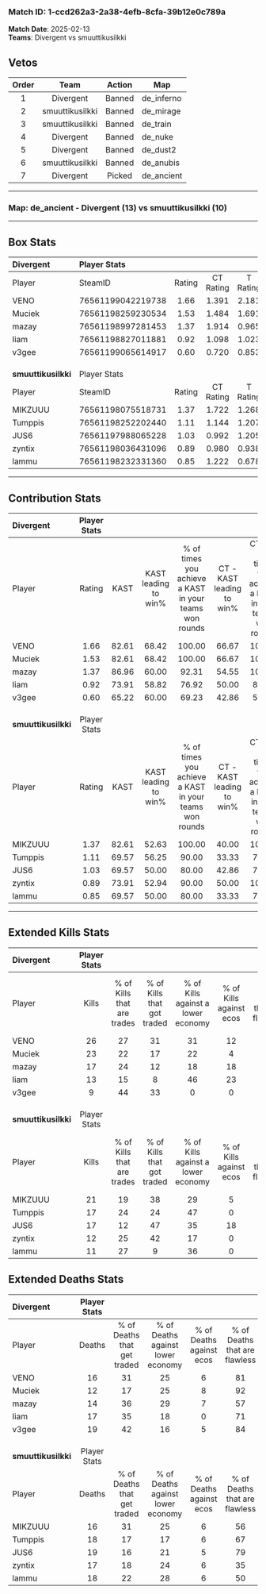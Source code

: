 ### Match ID: 1-ccd262a3-2a38-4efb-8cfa-39b12e0c789a  
**Match Date**: 2025-02-13  
**Teams**: Divergent vs smuuttikusilkki  

## Vetos  

| Order | Team | Action | Map |
| :---: | :--: | :----: | --- |
| 1 | Divergent | Banned | de_inferno |
| 2 | smuuttikusilkki | Banned | de_mirage |
| 3 | smuuttikusilkki | Banned | de_train |
| 4 | Divergent | Banned | de_nuke |
| 5 | Divergent | Banned | de_dust2 |
| 6 | smuuttikusilkki | Banned | de_anubis |
| 7 | Divergent | Picked | de_ancient |

---  

### **Map**: de_ancient - Divergent (13) vs smuuttikusilkki (10)  
---  

## Box Stats  

| **Divergent**       | Player Stats      |        |           |          |       |       |       |         |        |      |     |
| :- | :- | :-: | :-: | :-: | :-: | :-: | :-: | :-: | :-: | :-: | :-: |
| Player              | SteamID           | Rating | CT Rating | T Rating | KAST  |  ADR  | Kills | Assists | Deaths | K/D  | HS% |
| VENO                | 76561199042219738 |  1.66  |   1.391   |  2.181   | 82.61 | 113.0 |  26   |    7    |   16   | 1.63 | 42  |
| Muciek              | 76561198259230534 |  1.53  |   1.484   |  1.691   | 82.61 | 86.7  |  23   |    1    |   12   | 1.92 | 39  |
| mazay               | 76561198997281453 |  1.37  |   1.914   |  0.965   | 86.96 | 97.9  |  17   |   10    |   14   | 1.21 | 88  |
| Iiam                | 76561198827011881 |  0.92  |   1.098   |  1.023   | 73.91 | 63.3  |  13   |    5    |   17   | 0.76 | 53  |
| v3gee               | 76561199065614917 |  0.60  |   0.720   |  0.853   | 65.22 | 46.7  |   9   |    3    |   19   | 0.47 | 44  |
|                     |                   |        |           |          |       |       |       |         |        |      |     |
|                     |                   |        |           |          |       |       |       |         |        |      |     |
|                     |                   |        |           |          |       |       |       |         |        |      |     |
| **smuuttikusilkki** | Player Stats      |        |           |          |       |       |       |         |        |      |     |
| Player              | SteamID           | Rating | CT Rating | T Rating | KAST  |  ADR  | Kills | Assists | Deaths | K/D  | HS% |
| MIKZUUU             | 76561198075518731 |  1.37  |   1.722   |  1.268   | 82.61 | 82.4  |  21   |    5    |   16   | 1.31 | 42  |
| Tumppis             | 76561198252202440 |  1.11  |   1.144   |  1.207   | 69.57 | 86.7  |  17   |    9    |   18   | 0.94 | 52  |
| JUS6                | 76561197988065228 |  1.03  |   0.992   |  1.205   | 69.57 | 76.9  |  17   |    4    |   19   | 0.89 | 64  |
| zyntix              | 76561198036431096 |  0.89  |   0.980   |  0.938   | 73.91 | 62.5  |  12   |    7    |   17   | 0.71 | 41  |
| lammu               | 76561198232331360 |  0.85  |   1.222   |  0.678   | 69.57 | 73.8  |  11   |   10    |   18   | 0.61 | 54  |
---  

## Contribution Stats  

| **Divergent**       | Player Stats |       |                      |                                                        |                           |                                                             |                          |                                                            |
| :- | :-: | :-: | :-: | :-: | :-: | :-: | :-: | :-: |
| Player              |    Rating    | KAST  | KAST leading to win% | % of times you achieve a KAST in your teams won rounds | CT - KAST leading to win% | CT - % of times you achieve a KAST in your teams won rounds | T - KAST leading to win% | T - % of times you achieve a KAST in your teams won rounds |
| VENO                |     1.66     | 82.61 |        68.42         |                         100.00                         |           66.67           |                           100.00                            |          70.00           |                           100.00                           |
| Muciek              |     1.53     | 82.61 |        68.42         |                         100.00                         |           66.67           |                           100.00                            |          70.00           |                           100.00                           |
| mazay               |     1.37     | 86.96 |        60.00         |                         92.31                          |           54.55           |                           100.00                            |          66.67           |                           85.71                            |
| Iiam                |     0.92     | 73.91 |        58.82         |                         76.92                          |           50.00           |                            83.33                            |          71.43           |                           71.43                            |
| v3gee               |     0.60     | 65.22 |        60.00         |                         69.23                          |           42.86           |                            50.00                            |          75.00           |                           85.71                            |
|                     |              |       |                      |                                                        |                           |                                                             |                          |                                                            |
|                     |              |       |                      |                                                        |                           |                                                             |                          |                                                            |
|                     |              |       |                      |                                                        |                           |                                                             |                          |                                                            |
| **smuuttikusilkki** | Player Stats |       |                      |                                                        |                           |                                                             |                          |                                                            |
| Player              |    Rating    | KAST  | KAST leading to win% | % of times you achieve a KAST in your teams won rounds | CT - KAST leading to win% | CT - % of times you achieve a KAST in your teams won rounds | T - KAST leading to win% | T - % of times you achieve a KAST in your teams won rounds |
| MIKZUUU             |     1.37     | 82.61 |        52.63         |                         100.00                         |           40.00           |                           100.00                            |          66.67           |                           100.00                           |
| Tumppis             |     1.11     | 69.57 |        56.25         |                         90.00                          |           33.33           |                            75.00                            |          85.71           |                           100.00                           |
| JUS6                |     1.03     | 69.57 |        50.00         |                         80.00                          |           42.86           |                            75.00                            |          55.56           |                           83.33                            |
| zyntix              |     0.89     | 73.91 |        52.94         |                         90.00                          |           50.00           |                           100.00                            |          55.56           |                           83.33                            |
| lammu               |     0.85     | 69.57 |        50.00         |                         80.00                          |           33.33           |                            75.00                            |          71.43           |                           83.33                            |
---  

## Extended Kills Stats  

| **Divergent**       | Player Stats |                            |                            |                                    |                         |                              |                                 |                                       |                    |           |
| :- | :-: | :-: | :-: | :-: | :-: | :-: | :-: | :-: | :-: | :-: |
| Player              |    Kills     | % of Kills that are trades | % of Kills that got traded | % of Kills against a lower economy | % of Kills against ecos | % of Kills that are flawless | % of Kills that are close duels | % of Kills that are assisted by flash | Pistol Round Kills | AWP Kills |
| VENO                |      26      |             27             |             31             |                 31                 |           12            |              58              |               12                |                  12                   |         3          |     1     |
| Muciek              |      23      |             22             |             17             |                 22                 |            4            |              65              |               13                |                   9                   |         1          |     8     |
| mazay               |      17      |             24             |             12             |                 18                 |           18            |              47              |                0                |                   0                   |         5          |     0     |
| Iiam                |      13      |             15             |             8              |                 46                 |           23            |              62              |               15                |                   0                   |         0          |     1     |
| v3gee               |      9       |             44             |             33             |                 0                  |            0            |              56              |               11                |                   0                   |         1          |     0     |
|                     |              |                            |                            |                                    |                         |                              |                                 |                                       |                    |           |
|                     |              |                            |                            |                                    |                         |                              |                                 |                                       |                    |           |
|                     |              |                            |                            |                                    |                         |                              |                                 |                                       |                    |           |
| **smuuttikusilkki** | Player Stats |                            |                            |                                    |                         |                              |                                 |                                       |                    |           |
| Player              |    Kills     | % of Kills that are trades | % of Kills that got traded | % of Kills against a lower economy | % of Kills against ecos | % of Kills that are flawless | % of Kills that are close duels | % of Kills that are assisted by flash | Pistol Round Kills | AWP Kills |
| MIKZUUU             |      21      |             19             |             38             |                 29                 |            5            |              67              |               10                |                   5                   |         3          |     0     |
| Tumppis             |      17      |             24             |             24             |                 47                 |            0            |              88              |                0                |                  12                   |         1          |     0     |
| JUS6                |      17      |             12             |             47             |                 35                 |           18            |              71              |                0                |                   0                   |         2          |     3     |
| zyntix              |      12      |             25             |             42             |                 17                 |            0            |              75              |                8                |                   0                   |         1          |     0     |
| lammu               |      11      |             27             |             9              |                 36                 |            0            |              73              |                0                |                   0                   |         0          |     0     |
## Extended Deaths Stats  

| **Divergent**       | Player Stats |                             |                                   |                          |                               |                            |                           |               |
| :- | :-: | :-: | :-: | :-: | :-: | :-: | :-: | :-: |
| Player              |    Deaths    | % of Deaths that get traded | % of Deaths against lower economy | % of Deaths against ecos | % of Deaths that are flawless | % of Deaths that are close | % of Deaths while blinded | Deaths to AWP |
| VENO                |      16      |             31              |                25                 |            6             |              81               |             6              |             0             |       0       |
| Muciek              |      12      |             17              |                25                 |            8             |              92               |             0              |             8             |       0       |
| mazay               |      14      |             36              |                29                 |            7             |              57               |             7              |             7             |       0       |
| Iiam                |      17      |             35              |                18                 |            0             |              71               |             6              |             0             |       2       |
| v3gee               |      19      |             42              |                16                 |            5             |              84               |             0              |             5             |       1       |
|                     |              |                             |                                   |                          |                               |                            |                           |               |
|                     |              |                             |                                   |                          |                               |                            |                           |               |
|                     |              |                             |                                   |                          |                               |                            |                           |               |
| **smuuttikusilkki** | Player Stats |                             |                                   |                          |                               |                            |                           |               |
| Player              |    Deaths    | % of Deaths that get traded | % of Deaths against lower economy | % of Deaths against ecos | % of Deaths that are flawless | % of Deaths that are close | % of Deaths while blinded | Deaths to AWP |
| MIKZUUU             |      16      |             31              |                25                 |            6             |              56               |             0              |             6             |       3       |
| Tumppis             |      18      |             17              |                17                 |            6             |              67               |             17             |             6             |       3       |
| JUS6                |      19      |             16              |                21                 |            5             |              79               |             5              |             5             |       0       |
| zyntix              |      17      |             18              |                24                 |            6             |              35               |             12             |             0             |       2       |
| lammu               |      18      |             22              |                28                 |            6             |              50               |             17             |            11             |       2       |
